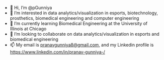 - 👋 Hi, I’m @pGunniya
- 👀 I’m interested in data analytics/visualization in esports, biotechnology, prosthetics, biomedical engineering and computer engineering
- 🌱 I’m currently learning Biomedical Engineering at the University of Illinois at Chicago
- 💞️ I’m looking to collaborate on data analytics/visualization in esports and biomedical engineering
- 📫 My email is pranavgunniya8@gmail.com, and my Linkedin profile is https://www.linkedin.com/in/pranav-gunniya-/ 

<!---
pGunniya/pGunniya is a ✨ special ✨ repository because its `README.md` (this file) appears on your GitHub profile.
You can click the Preview link to take a look at your changes.
--->
